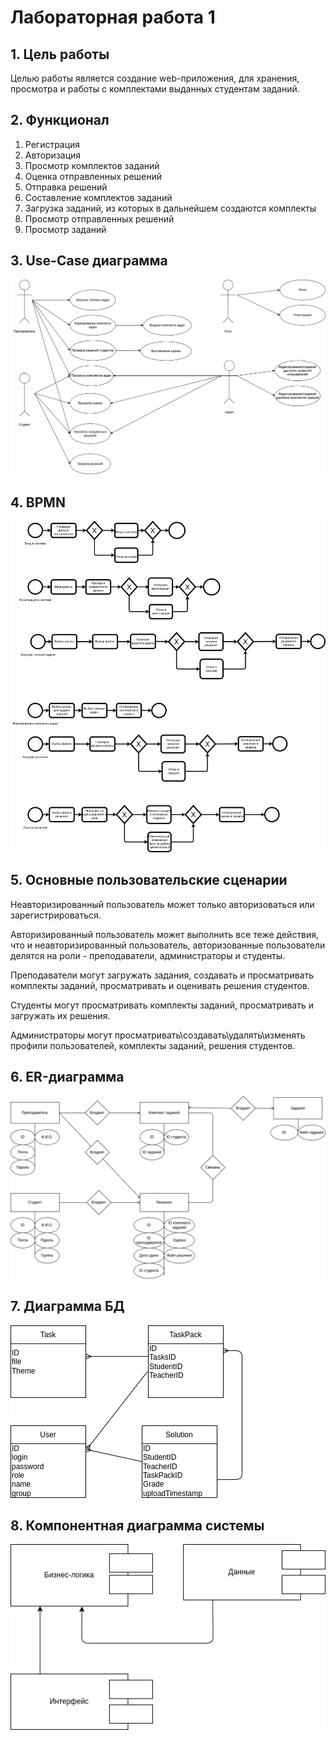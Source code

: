 # Лабораторная работа 1

## 1. Цель работы
  Целью работы является создание web-приложения, для хранения, просмотра и работы с комплектами выданных студентам заданий.

## 2. Функционал
   1. Регистрация
   2. Авторизация
   3. Просмотр комплектов заданий
   4. Оценка отправленных решений
   5. Отправка решений
   6. Составление комплектов заданий
   7. Загрузка заданий, из которых в дальнейшем создаются комплекты
   8. Просмотр отправленных решений
   9. Просмотр заданий

## 3. Use-Case диаграмма

![Use-Case диаграма](./img/use-case.png)

## 4. BPMN

![](./img/BR-from.png)

## 5. Основные пользовательские сценарии

Неавторизированный пользователь может только авторизоваться или зарегистрироваться.

Авторизированный пользователь может выполнить все теже действия, что и неавторизированный пользователь, авторизованные пользователи делятся на роли - преподаватели, администраторы и студенты.

Преподаватели могут загружать задания, создавать и просматривать комплекты заданий, просматривать и оценивать решения студентов.

Студенты могут просматривать комплекты заданий, просматривать и загружать их решения.

Администраторы могут просматривать\создавать\удалять\изменять профили пользователей, комплекты заданий, решения студентов.

## 6. ER-диаграмма

![](./img/ER.png)

## 7. Диаграмма БД

![](./img/entities.png)

## 8. Компонентная диаграмма системы

![](./img/components.png)




